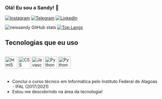 ### Olá! Eu sou a Sandy! 👋

[![Instagram](https://img.shields.io/badge/Instagram-E4405F?style=for-the-badge&logo=instagram&logoColor=white)](https://www.instagram.com/nei_sandy29)
[![Telegram](https://img.shields.io/badge/Telegram-2CA5E0?style=for-the-badge&logo=telegram&logoColor=white)](https://t.me/neissandy29)
[![LinkedIn](https://img.shields.io/badge/LinkedIn-0077B5?style=for-the-badge&logo=linkedin&logoColor=white)](https://www.linkedin.com/in/neissandy-silva/)

![neissandy GitHub stats](https://github-readme-stats.vercel.app/api?username=Neissandy&show_icons=true&theme=tokyonight)
[![Top Langs](https://github-readme-stats.vercel.app/api/top-langs/?username=Neissandy&layout=compact)](https://github.com/Neissandy/github-readme-stats)
## Tecnologias que eu uso

<div style="display:inline_block"><br/>
 <img aling="center" alt="html5" height="40" width="40" src="https://cdn.jsdelivr.net/gh/devicons/devicon/icons/html5/html5-original.svg" />
  <img aling="center" alt="CSS" height="40" width="40" src="https://cdn.jsdelivr.net/gh/devicons/devicon/icons/css3/css3-original.svg" />
  <img aling="center" alt="Javascript" height="40" width="40" src="https://cdn.jsdelivr.net/gh/devicons/devicon/icons/javascript/javascript-original.svg" />
  <img aling="center" alt="Python" height="40" width="40" src="https://cdn.jsdelivr.net/gh/devicons/devicon/icons/python/python-original.svg" />
  <img aling="center" alt="Python" height="40" width="40" src="https://cdn.jsdelivr.net/gh/devicons/devicon/icons/jupyter/jupyter-original-wordmark.svg" />
</div><br/>

- Conclui o curso técnico em Informática pelo Instituto Federal de Alagoas - IFAL (2017/2021)<br/>
- Estou me descobrindo na área da tecnologia! 
